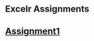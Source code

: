 # Excelr Assignments
# [Assignment1](https://github.com/shivakrishna67/Assignments/blob/main/Set%2B1_Descriptive%2Bstatistics%2BProbability%2B(2).docx)
     
